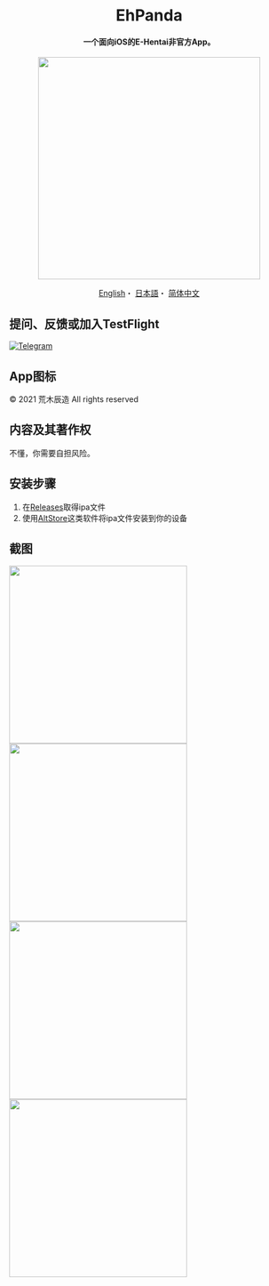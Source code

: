 <h1 align="center">EhPanda</h1>

<h4 align="center">一个面向iOS的E-Hentai非官方App。</h4>

<p align="center">
<img src="https://user-images.githubusercontent.com/31207151/105609404-0acbff00-5de4-11eb-9e88-f3c6e0ba9d44.png" width="400"></img>
</p>

<p align="center">
  <a href="/README.md">English</a>・
  <a href="/README.jpn.md">日本語</a>・
  <a href="/README.chs.md">简体中文</a>
</p>

## 提问、反馈或加入TestFlight
[![Telegram](https://img.shields.io/badge/chat-Telegram-blue.svg)](https://t.me/ehpanda)

## App图标
© 2021 荒木辰造 All rights reserved

## 内容及其著作权
不懂，你需要自担风险。

## 安装步骤
1. 在[Releases](https://github.com/arakitatsuzou/EhPanda/releases)取得ipa文件
2. 使用[AltStore](https://altstore.io)这类软件将ipa文件安装到你的设备

## 截图
<img src="https://user-images.githubusercontent.com/31207151/110208832-5afaae80-7ec4-11eb-8077-cc67be6f1080.jpg" width="320"><img src="https://user-images.githubusercontent.com/31207151/110208834-5cc47200-7ec4-11eb-9cbf-7bfa6a5c72ab.jpg" width="320"><img src="https://user-images.githubusercontent.com/31207151/110208837-5e8e3580-7ec4-11eb-9f52-0778281258bd.jpg" width="320"><img src="https://user-images.githubusercontent.com/31207151/110208838-5f26cc00-7ec4-11eb-8c4f-5c950e307dad.jpg" width="320">
